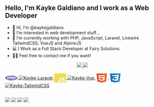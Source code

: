 ## Hello, I'm Kayke Galdiano and I work as a Web Developer

- 👋 Hi, I’m @kaykegaldiano
- 👀 I’m interested in web development stuff...
- 🌱 I’m currently working with PHP, JavaScript, Laravel, Livewire TailwindCSS, VueJS and AlpineJS
- 💻 I Work as a Full Stack Developer at Fairy Solutions.
- 🙋‍♂️ Feel free to contact me if you want!

<div align="center">
  <a href="https://github.com/kaykegaldiano">
  <img height="180em" src="https://github-readme-stats.vercel.app/api?username=kaykegaldiano&show_icons=true&theme=dracula&include_all_commits=true&count_private=true"/>
  <img height="180em" src="https://github-readme-stats.vercel.app/api/top-langs/?username=kaykegaldiano&layout=compact&langs_count=7&theme=dracula"/>
</div>
<div style="display: inline_block"><br>
  <img align="center" alt="Kayke-PHP" height="30" width="40" src="https://raw.githubusercontent.com/devicons/devicon/master/icons/php/php-plain.svg" />
  <img align="center" alt="Kayke-Laravel" height="30" width="40" src="https://cdn.jsdelivr.net/gh/devicons/devicon/icons/laravel/laravel-plain.svg" />
  <img align="center" alt="Kayke-Js" height="30" width="40" src="https://raw.githubusercontent.com/devicons/devicon/master/icons/javascript/javascript-plain.svg" />
  <img align="center" alt="Kayke-Vue" height="30" width="40" src="https://cdn.jsdelivr.net/gh/devicons/devicon/icons/vuejs/vuejs-original.svg" />
  <img align="center" alt="Kayke-HTML" height="30" width="40" src="https://raw.githubusercontent.com/devicons/devicon/master/icons/html5/html5-original.svg" />
  <img align="center" alt="Kayke-CSS" height="30" width="40" src="https://raw.githubusercontent.com/devicons/devicon/master/icons/css3/css3-original.svg" />
  <img align="center" alt="Kayke-TailwindCSS" height="30" width="40" src="https://cdn.jsdelivr.net/gh/devicons/devicon/icons/tailwindcss/tailwindcss-plain.svg" />
</div>
  
  ##
  
  <div>
  <a href="https://instagram.com/kaykegaldiano" target="_blank"><img src="https://img.shields.io/badge/-Instagram-%23E4405F?style=for-the-badge&logo=instagram&logoColor=white"></a>
 	<a href="https://www.twitch.tv/kayke2" target="_blank"><img src="https://img.shields.io/badge/Twitch-9146FF?style=for-the-badge&logo=twitch&logoColor=white"></a> 
  <a href="https://www.linkedin.com/in/kayke-g-a83b13113/" target="_blank"><img src="https://img.shields.io/badge/-LinkedIn-%230077B5?style=for-the-badge&logo=linkedin&logoColor=white"></a>
  <a href="mailto:kaykegaldiano@gmail.com" target="_blank"><img src="https://img.shields.io/badge/Gmail-D14836?style=for-the-badge&logo=gmail&logoColor=white" /></a>
  </div>
<!---
kaykegaldiano/kaykegaldiano is a ✨ special ✨ repository because its `README.md` (this file) appears on your GitHub profile.
You can click the Preview link to take a look at your changes.
--->
